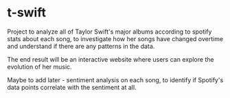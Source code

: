 # t-swift

Project to analyze all of Taylor Swift's major albums according to spotify stats about each song, to investigate how her songs have changed overtime and understand if there are any patterns in the data.

The end result will be an interactive website where users can explore the evolution of her music.

Maybe to add later - sentiment analysis on each song, to identify if Spotify's data points correlate with the sentiment at all.
